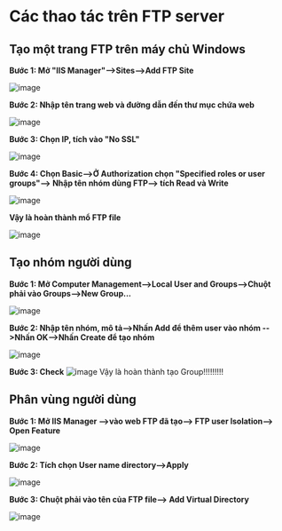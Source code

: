 # Các thao tác trên FTP server

## Tạo một trang FTP trên máy chủ Windows

**Bước 1: Mở "IIS Manager"-->Sites-->Add FTP Site**

![image](https://user-images.githubusercontent.com/111721629/193979073-fadee839-f68e-41fd-8064-a2887d126fdc.png)
 
**Bước 2: Nhập tên trang web và đường dẫn đến thư mục chứa web**

![image](https://user-images.githubusercontent.com/111721629/193979265-a63f5085-1723-45ca-809a-c3a6a88c45c8.png)

**Bước 3: Chọn IP, tích vào "No SSL"**

![image](https://user-images.githubusercontent.com/111721629/193979524-cc321842-67e9-4250-a61d-5ae84893f8a0.png)

**Bước 4: Chọn Basic-->Ở Authorization chọn "Specified roles or user groups"--> Nhập tên nhóm dùng FTP--> tích Read và Write**

![image](https://user-images.githubusercontent.com/111721629/193980008-294bc7d9-c024-48e0-8d65-0c3c7b44c27c.png)
 
 **Vậy là hoàn thành mổ FTP file**
 
 ![image](https://user-images.githubusercontent.com/111721629/193980115-26729334-2243-4d08-b8b0-632bb3ea0f87.png)

## Tạo nhóm người dùng

**Bước 1: Mở Computer Management-->Local User and Groups-->Chuột phải vào Groups-->New Group...**

![image](https://user-images.githubusercontent.com/111721629/193980638-055b22f7-0419-4a81-95a7-3be69f76c318.png)


**Bước 2: Nhập tên nhóm, mô tả-->Nhấn Add để thêm user vào nhóm -->Nhấn OK-->Nhấn Create để tạo nhóm**

![image](https://user-images.githubusercontent.com/111721629/193981851-91b9913f-1cff-4350-ae6b-86c5abd10df4.png)

**Bước 3: Check**
![image](https://user-images.githubusercontent.com/111721629/193982165-abdb1930-5327-4435-85b4-79cfde6f1b9f.png)
Vậy là hoàn thành tạo Group!!!!!!!!!

## Phân vùng người dùng

**Bước 1: Mở IIS Manager -->vào web FTP đã tạo--> FTP user lsolation--> Open Feature**

![image](https://user-images.githubusercontent.com/111721629/193983621-46000ce0-fb42-46ad-b039-16b2472ab4b3.png)

**Bước 2: Tích chọn User name directory-->Apply**

![image](https://user-images.githubusercontent.com/111721629/193983777-0295b611-b985-4daf-9eb4-304a29d9dd44.png)

**Bước 3: Chuột phải vào tên của FTP file--> Add Virtual Directory**

![image](https://user-images.githubusercontent.com/111721629/193996364-0e92fd69-939a-4426-a1bf-51ecfa9098ec.png)


